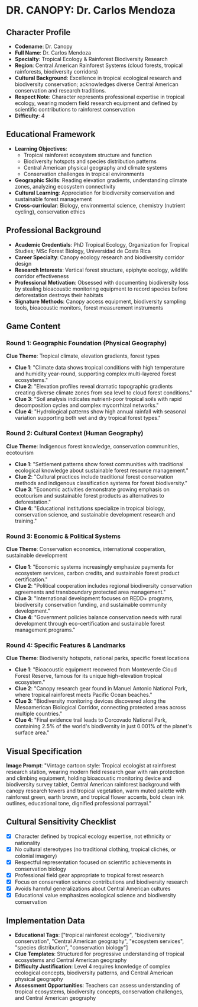 # DR. CANOPY: Dr. Carlos Mendoza

## Character Profile
- **Codename**: Dr. Canopy
- **Full Name**: Dr. Carlos Mendoza
- **Specialty**: Tropical Ecology & Rainforest Biodiversity Research
- **Region**: Central American Rainforest Systems (cloud forests, tropical rainforests, biodiversity corridors)
 - **Cultural Background**: Excellence in tropical ecological research and biodiversity conservation; acknowledges diverse Central American conservation and research traditions.
- **Respect Note**: Character represents professional expertise in tropical ecology, wearing modern field research equipment and defined by scientific contributions to rainforest conservation
 - **Difficulty**: 4

## Educational Framework
- **Learning Objectives**: 
  - Tropical rainforest ecosystem structure and function
  - Biodiversity hotspots and species distribution patterns
  - Central American physical geography and climate systems
  - Conservation challenges in tropical environments
- **Geographic Skills**: Reading elevation gradients, understanding climate zones, analyzing ecosystem connectivity
- **Cultural Learning**: Appreciation for biodiversity conservation and sustainable forest management
- **Cross-curricular**: Biology, environmental science, chemistry (nutrient cycling), conservation ethics

## Professional Background
- **Academic Credentials**: PhD Tropical Ecology, Organization for Tropical Studies; MSc Forest Biology, Universidad de Costa Rica
- **Career Specialty**: Canopy ecology research and biodiversity corridor design
- **Research Interests**: Vertical forest structure, epiphyte ecology, wildlife corridor effectiveness
- **Professional Motivation**: Obsessed with documenting biodiversity loss by stealing bioacoustic monitoring equipment to record species before deforestation destroys their habitats
- **Signature Methods**: Canopy access equipment, biodiversity sampling tools, bioacoustic monitors, forest measurement instruments

## Game Content

### Round 1: Geographic Foundation (Physical Geography)
**Clue Theme**: Tropical climate, elevation gradients, forest types
- **Clue 1**: "Climate data shows tropical conditions with high temperature and humidity year-round, supporting complex multi-layered forest ecosystems."
- **Clue 2**: "Elevation profiles reveal dramatic topographic gradients creating diverse climate zones from sea level to cloud forest conditions."
- **Clue 3**: "Soil analysis indicates nutrient-poor tropical soils with rapid decomposition cycles and complex mycorrhizal networks."
- **Clue 4**: "Hydrological patterns show high annual rainfall with seasonal variation supporting both wet and dry tropical forest types."

### Round 2: Cultural Context (Human Geography)
**Clue Theme**: Indigenous forest knowledge, conservation communities, ecotourism
- **Clue 1**: "Settlement patterns show forest communities with traditional ecological knowledge about sustainable forest resource management."
- **Clue 2**: "Cultural practices include traditional forest conservation methods and indigenous classification systems for forest biodiversity."
- **Clue 3**: "Economic activities demonstrate growing emphasis on ecotourism and sustainable forest products as alternatives to deforestation."
- **Clue 4**: "Educational institutions specialize in tropical biology, conservation science, and sustainable development research and training."

### Round 3: Economic & Political Systems
**Clue Theme**: Conservation economics, international cooperation, sustainable development
- **Clue 1**: "Economic systems increasingly emphasize payments for ecosystem services, carbon credits, and sustainable forest product certification."
- **Clue 2**: "Political cooperation includes regional biodiversity conservation agreements and transboundary protected area management."
- **Clue 3**: "International development focuses on REDD+ programs, biodiversity conservation funding, and sustainable community development."
- **Clue 4**: "Government policies balance conservation needs with rural development through eco-certification and sustainable forest management programs."

### Round 4: Specific Features & Landmarks
**Clue Theme**: Biodiversity hotspots, national parks, specific forest locations
- **Clue 1**: "Bioacoustic equipment recovered from Monteverde Cloud Forest Reserve, famous for its unique high-elevation tropical ecosystem."
- **Clue 2**: "Canopy research gear found in Manuel Antonio National Park, where tropical rainforest meets Pacific Ocean beaches."
- **Clue 3**: "Biodiversity monitoring devices discovered along the Mesoamerican Biological Corridor, connecting protected areas across multiple countries."
- **Clue 4**: "Final evidence trail leads to Corcovado National Park, containing 2.5% of the world's biodiversity in just 0.001% of the planet's surface area."

## Visual Specification
**Image Prompt**: "Vintage cartoon style: Tropical ecologist at rainforest research station, wearing modern field research gear with rain protection and climbing equipment, holding bioacoustic monitoring device and biodiversity survey tablet, Central American rainforest background with canopy research towers and tropical vegetation, warm muted palette with rainforest green, earth brown, and tropical flower accents, bold clean ink outlines, educational tone, dignified professional portrayal."

## Cultural Sensitivity Checklist
- [x] Character defined by tropical ecology expertise, not ethnicity or nationality
- [x] No cultural stereotypes (no traditional clothing, tropical clichés, or colonial imagery)
- [x] Respectful representation focused on scientific achievements in conservation biology
- [x] Professional field gear appropriate to tropical forest research
- [x] Focus on conservation science contributions and biodiversity research
- [x] Avoids harmful generalizations about Central American cultures
- [x] Educational value emphasizes ecological science and biodiversity conservation

## Implementation Data
- **Educational Tags**: ["tropical rainforest ecology", "biodiversity conservation", "Central American geography", "ecosystem services", "species distribution", "conservation biology"]
- **Clue Templates**: Structured for progressive understanding of tropical ecosystems and Central American geography
- **Difficulty Justification**: Level 4 requires knowledge of complex ecological concepts, biodiversity patterns, and Central American physical geography
- **Assessment Opportunities**: Teachers can assess understanding of tropical ecosystems, biodiversity concepts, conservation challenges, and Central American geography